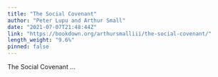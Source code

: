 ```yaml
---
title: "The Social Covenant"
author: "Peter Lupu and Arthur Small"
date: "2021-07-07T21:48:44Z"
link: "https://bookdown.org/arthursmalliii/the-social-covenant/"
length_weight: "9.6%"
pinned: false
---
```


The Social Covenant ...
